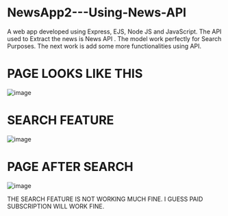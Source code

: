 # NewsApp2---Using-News-API
A web app developed using Express, EJS, Node JS and JavaScript. The API used to Extract the news is News API . The model work perfectly for Search Purposes. The next work is add some more functionalities using API.

# PAGE LOOKS LIKE THIS

![image](https://user-images.githubusercontent.com/64018679/124093242-4ba40000-da75-11eb-9c40-2f18b9d41305.png)

# SEARCH FEATURE

![image](https://user-images.githubusercontent.com/64018679/124093354-6a09fb80-da75-11eb-9acb-fb6f1abaf14d.png)

# PAGE AFTER SEARCH

![image](https://user-images.githubusercontent.com/64018679/124093521-91f95f00-da75-11eb-86c6-4614f5000e50.png)

THE SEARCH FEATURE IS NOT WORKING MUCH FINE. I GUESS PAID SUBSCRIPTION WILL WORK FINE.
